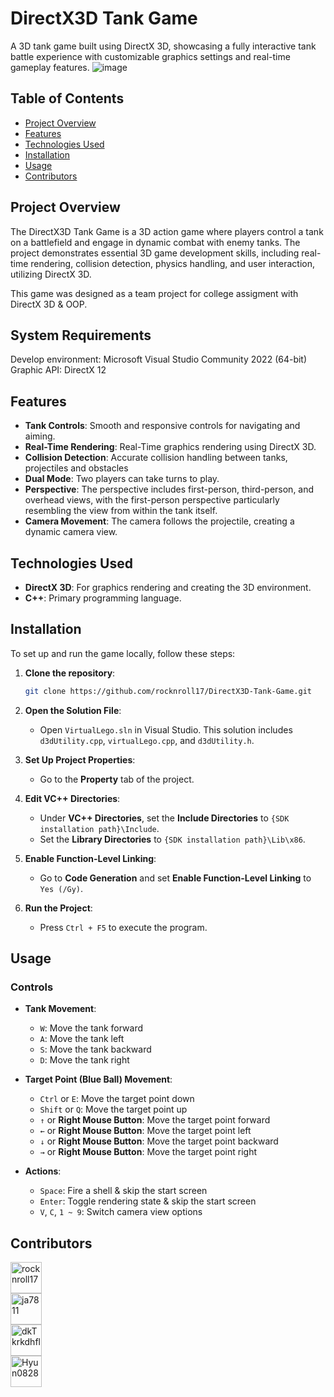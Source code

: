 # DirectX3D Tank Game

A 3D tank game built using DirectX 3D, showcasing a fully interactive tank battle experience with customizable graphics settings and real-time gameplay features.
![image](https://github.com/user-attachments/assets/217c6b4e-c083-4fd3-aa33-72f169ac3746)


## Table of Contents
- [Project Overview](#project-overview)
- [Features](#features)
- [Technologies Used](#technologies-used)
- [Installation](#installation)
- [Usage](#usage)
- [Contributors](#Contributors)

## Project Overview
The DirectX3D Tank Game is a 3D action game where players control a tank on a battlefield and engage in dynamic combat with enemy tanks. The project demonstrates essential 3D game development skills, including real-time rendering, collision detection, physics handling, and user interaction, utilizing DirectX 3D.

This game was designed as a team project for college assigment with DirectX 3D & OOP.

## System Requirements
Develop environment: Microsoft Visual Studio Community 2022 (64-bit)
Graphic API: DirectX 12

## Features
- **Tank Controls**: Smooth and responsive controls for navigating and aiming.
- **Real-Time Rendering**: Real-Time graphics rendering using DirectX 3D.
- **Collision Detection**: Accurate collision handling between tanks, projectiles and obstacles
- **Dual Mode**: Two players can take turns to play.
- **Perspective**: The perspective includes first-person, third-person, and overhead views, with the first-person perspective particularly resembling the view from within the tank itself.
- **Camera Movement**: The camera follows the projectile, creating a dynamic camera view.

## Technologies Used
- **DirectX 3D**: For graphics rendering and creating the 3D environment.
- **C++**: Primary programming language.
  
## Installation
To set up and run the game locally, follow these steps:

1. **Clone the repository**:
    ```bash
    git clone https://github.com/rocknroll17/DirectX3D-Tank-Game.git
    ```

2. **Open the Solution File**:
   - Open `VirtualLego.sln` in Visual Studio. This solution includes `d3dUtility.cpp`, `virtualLego.cpp`, and `d3dUtility.h`.

3. **Set Up Project Properties**:
   - Go to the **Property** tab of the project.

4. **Edit VC++ Directories**:
   - Under **VC++ Directories**, set the **Include Directories** to `{SDK installation path}\Include`.
   - Set the **Library Directories** to `{SDK installation path}\Lib\x86`.

5. **Enable Function-Level Linking**:
   - Go to **Code Generation** and set **Enable Function-Level Linking** to `Yes (/Gy)`.

6. **Run the Project**:
   - Press `Ctrl + F5` to execute the program.

## Usage

### Controls
- **Tank Movement**:
  - `W`: Move the tank forward
  - `A`: Move the tank left
  - `S`: Move the tank backward
  - `D`: Move the tank right

- **Target Point (Blue Ball) Movement**:
  - `Ctrl` or `E`: Move the target point down
  - `Shift` or `Q`: Move the target point up
  - `↑` or **Right Mouse Button**: Move the target point forward
  - `←` or **Right Mouse Button**: Move the target point left
  - `↓` or **Right Mouse Button**: Move the target point backward
  - `→` or **Right Mouse Button**: Move the target point right

- **Actions**:
  - `Space`: Fire a shell & skip the start screen
  - `Enter`: Toggle rendering state & skip the start screen
  - `V`, `C`, `1 ~ 9`: Switch camera view options

## Contributors
<a href="https://github.com/rocknroll17">
  <img src="https://github.com/rocknroll17.png" width="50" height="50" alt="rocknroll17">
</a>
<br>
<a href="https://github.com/ja7811">
  <img src="https://github.com/ja7811.png" width="50" height="50" alt="ja7811">
</a>
<br>
<a href="https://github.com/dkTkrkdhfl">
  <img src="https://github.com/dkTkrkdhfl.png" width="50" height="50" alt="dkTkrkdhfl">
</a>
<br>
<a href="https://github.com/Hyun0828">
  <img src="https://github.com/Hyun0828.png" width="50" height="50" alt="Hyun0828">
</a>
